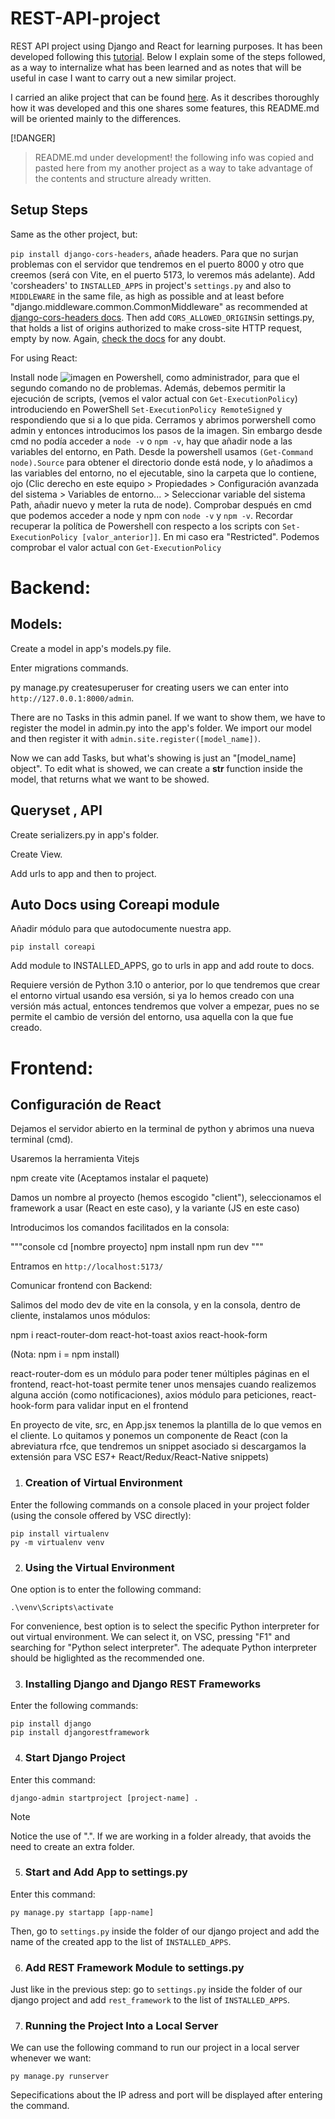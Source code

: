 # REST-API-project

REST API project using Django and React for learning purposes. It has been developed following this [tutorial](https://www.youtube.com/watch?v=38XWpyEK8IY&t=527s). Below I explain some of the steps followed, as a way to internalize what has been learned and as notes that will be useful in case I want to carry out a new similar project.

I carried an alike project that can be found [here](https://github.com/Jooxbac/Django-REST-Framework-API-Project). As it describes thoroughly how it was developed and this one shares some features, this README.md will be oriented mainly to the differences.


[!DANGER]
> README.md under development! the following info was copied and pasted here from my another project as a way to take advantage of the contents and structure already written.
 
## Setup Steps


Same as the other project, but:

`pip install django-cors-headers`, añade headers. Para que no surjan problemas con el servidor que tendremos en el puerto 8000 y otro que creemos (será con Vite, en el puerto 5173, lo veremos más adelante).
Add 'corsheaders' to `INSTALLED_APPS` in project's `settings.py` and also to `MIDDLEWARE` in the same file, as high as possible and at least before "django.middleware.common.CommonMiddleware" as recommended at [django-cors-headers docs](https://pypi.org/project/django-cors-headers/).
Then add `CORS_ALLOWED_ORIGINS`in settings.py, that holds a list of origins authorized to make cross-site HTTP request, empty by now. Again, [check the docs](https://pypi.org/project/django-cors-headers/) for any doubt.

For using React:

Install node ![imagen](images/01_install_node.jpg) en Powershell, como administrador, para que el segundo comando no de problemas. Además, debemos permitir la ejecución de scripts, (vemos el valor actual con `Get-ExecutionPolicy`) introduciendo en PowerShell `Set-ExecutionPolicy RemoteSigned` y respondiendo que si a lo que pida. Cerramos y abrimos porwershell como admin y entonces introducimos los pasos de la imagen. Sin embargo desde cmd no podía acceder a `node -v` o `npm -v`, hay que añadir node a las variables del entorno, en Path. Desde la powershell usamos `(Get-Command node).Source` para obtener el directorio donde está node, y lo añadimos a las variables del entorno, no el ejecutable, sino la carpeta que lo contiene, ojo (Clic derecho en este equipo > Propiedades > Configuración avanzada del sistema > Variables de entorno... > Seleccionar variable del sistema Path, añadir nuevo y meter la ruta de node).
Comprobar después en cmd que podemos acceder a node y npm con `node -v` y `npm -v`. Recordar recuperar la política de Powershell con respecto a los scripts con `Set-ExecutionPolicy [valor_anterior]]`. En mi caso era "Restricted". Podemos comprobar el valor actual con `Get-ExecutionPolicy`


# Backend:

## Models:

Create a model in app's models.py file.

Enter migrations commands.

py manage.py createsuperuser for creating users we can enter into `http://127.0.0.1:8000/admin`.

There are no Tasks in this admin panel. If we want to show them, we have to register the model in admin.py into the app's folder. We import our model and then register it with `admin.site.register([model_name])`.

Now we can add Tasks, but what's showing is just an "[model_name] object". To edit what is showed, we can create a __str__ function inside the model, that returns what we want to be showed.

## Queryset , API

Create serializers.py in app's folder.

Create View.

Add urls to app and then to project.


## Auto Docs using Coreapi module

Añadir módulo para que autodocumente nuestra app.

`pip install coreapi`

Add module to INSTALLED_APPS, go to urls in app and add route to docs.

Requiere versión de Python 3.10 o anterior, por lo que tendremos que crear el entorno virtual usando esa versión, si ya lo hemos creado con una versión más actual, entonces tendremos que volver a empezar, pues no se permite el cambio de versión del entorno, usa aquella con la que fue creado.

# Frontend:

## Configuración de React

Dejamos el servidor abierto en la terminal de python y abrimos una nueva terminal (cmd).

Usaremos la herramienta Vitejs

npm create vite (Aceptamos instalar el paquete)

Damos un nombre al proyecto (hemos escogido "client"), seleccionamos el framework a usar (React en este caso), y la variante (JS en este caso)

Introducimos los comandos facilitados en la consola:

"""console
  cd [nombre proyecto]
  npm install
  npm run dev
"""

Entramos en `http://localhost:5173/`


Comunicar frontend con Backend:

Salimos del modo dev de vite en la consola, y en la consola, dentro de cliente, instalamos unos módulos:

npm i react-router-dom react-hot-toast axios react-hook-form

(Nota: npm i = npm install)

react-router-dom es un módulo para poder tener múltiples páginas en el frontend, react-hot-toast permite tener unos mensajes cuando realizemos alguna acción (como notificaciones), axios módulo para peticiones, react-hook-form para validar input en el frontend

En proyecto de vite, src, en App.jsx tenemos la plantilla de lo que vemos en el cliente. Lo quitamos y ponemos un componente de React (con la abreviatura rfce, que tendremos un snippet asociado si descargamos la extensión para VSC ES7+ React/Redux/React-Native snippets)









1. ### Creation of Virtual Environment

Enter the following commands on a console placed in your project folder (using the console offered by VSC directly): 

```console
pip install virtualenv
py -m virtualenv venv
```


2. ### Using the Virtual Environment

One option is to enter the following command:

```console
.\venv\Scripts\activate
```

For convenience, best option is to select the specific Python interpreter for out virtual environment. We can select it, on VSC, pressing "F1" and searching for "Python select interpreter". The adequate Python interpreter should be higlighted as the recommended one.


3. ### Installing Django and Django REST Frameworks

Enter the following commands:

```console
pip install django
pip install djangorestframework
```


4. ### Start Django Project

Enter this command:

```console
django-admin startproject [project-name] .
```

> [!NOTE]
> Notice the use of ".". If we are working in a folder already, that avoids the need to create an extra folder.


5. ### Start and Add App to settings.py

Enter this command:

```console
py manage.py startapp [app-name]
```

Then, go to `settings.py` inside the folder of our django project and add the name of the created app to the list of `INSTALLED_APPS`.


6. ### Add REST Framework Module to settings.py

Just like in the previous step: go to `settings.py` inside the folder of our django project and add `rest_framework` to the list of `INSTALLED_APPS`.


7. ### Running the Project Into a Local Server

We can use the following command to run our project in a local server whenever we want:

```console
py manage.py runserver
```

Sepecifications about the IP adress and port will be displayed after entering the command.